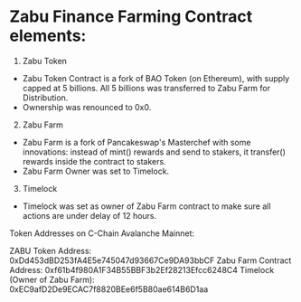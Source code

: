 # Zabu Finance Farming Contract elements:

1. Zabu Token
- Zabu Token Contract is a fork of BAO Token (on Ethereum), with supply capped at 5 billions. All 5 billions was transferred to Zabu Farm for Distribution.
- Ownership was renounced to 0x0.

2. Zabu Farm
- Zabu Farm is a fork of Pancakeswap's Masterchef with some innovations: instead of mint() rewards and send to stakers, it transfer() rewards inside the contract to stakers.
- Zabu Farm Owner was set to Timelock.

3. Timelock
- Timelock was set as owner of Zabu Farm contract to make sure all actions are under delay of 12 hours.

Token Addresses on C-Chain Avalanche Mainnet:

ZABU Token Address: 0xDd453dBD253fA4E5e745047d93667Ce9DA93bbCF
Zabu Farm Contract Address: 0xf61b4f980A1F34B55BBF3b2Ef28213Efcc6248C4
Timelock (Owner of Zabu Farm):
0xEC9afD2De9ECAC7f8820BEe6f5B80ae614B6D1aa
